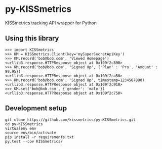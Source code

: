 py-KISSmetrics
==============

KISSmetrics tracking API wrapper for Python

## Using this library

```
>>> import KISSmetrics
>>> KM = KISSmetrics.Client(key='mySuperSecretApiKey')
>>> KM.record('bob@bob.com', 'Viewed Homepage')
<urllib3.response.HTTPResponse object at 0x109f2c890>
>>> KM.record('bob@bob.com', 'Signed Up', {'Plan' : 'Pro', 'Amount' : 99.95})
<urllib3.response.HTTPResponse object at 0x109f2ca50>
>>> KM.record('bob@bob.com', 'Signed Up', timestamp=1234567890)
<urllib3.response.HTTPResponse object at 0x109f2c910>
>>> KM.set('bob@bob.com', {'gender': 'male'})
<urllib3.response.HTTPResponse object at 0x109f2c750>
```

## Development setup

```
git clone https://github.com/kissmetrics/py-KISSmetrics.git
cd py-KISSmetrics
virtualenv env
source env/bin/activate
pip install -r requirements.txt
py.test --cov KISSmetrics/
```
